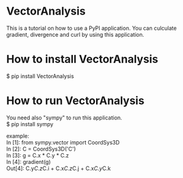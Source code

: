# VectorAnalysis
This is a tutorial on how to use a PyPI application.
You can culculate gradient, divergence and curl by using this application.

# How to install VectorAnalysis
$ pip install VectorAnalysis

# How to run VectorAnalysis
You need also "sympy" to run this application.<br>
$ pip install sympy

example:<br>
In [1]: from sympy.vector import CoordSys3D<br>
In [2]: C = CoordSys3D('C')<br>
In [3]: g = C.x * C.y * C.z<br>
In [4]: gradient(g)<br>
Out[4]: C.y*C.z*C.i + C.x*C.z*C.j + C.x*C.y*C.k<br>